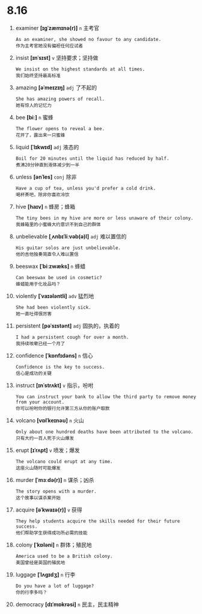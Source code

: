 # 8.16


1. examiner **[ɪɡˈzæmɪnə(r)]** `n` 主考官
    ```
    As an examiner, she showed no favour to any candidate.
    作为主考官她没有偏袒任何应试者
    ```

2. insist **[ɪnˈsɪst]** `v` 坚持要求；坚持做
    ```
    We insist on the highest standards at all times.
    我们始终坚持最高标准
    ```

3. amazing **[əˈmeɪzɪŋ]** `adj` 了不起的
    ```
    She has amazing powers of recall.
    她有惊人的记忆力
    ```

4. bee **[biː]** `n` 蜜蜂
    ```
    The flower opens to reveal a bee.
    花开了，露出来一只蜜蜂
    ```

5. liquid **[ˈlɪkwɪd]** `adj` 液态的
    ```
    Boil for 20 minutes until the liquid has reduced by half.
    煮沸20分钟直到液体减少到一半
    ```

6. unless **[ənˈles]** `conj` 除非
    ```
    Have a cup of tea, unless you'd prefer a cold drink.
    喝杯茶吧，除非你喜欢冷饮
    ```

7. hive **[haɪv]** `n` 蜂房；蜂箱
    ```
    The tiny bees in my hive are more or less unaware of their colony.
    我蜂箱里的小蜜蜂大约意识不到自己的群体
    ```

8. unbelievable **[ˌʌnbɪˈliːvəb(ə)l]** `adj` 难以置信的
    ```
    His guitar solos are just unbelievable.
    他的吉他独奏简直令人难以置信
    ```

9. beeswax **[ˈbiːzwæks]** `n` 蜂蜡
    ```
    Can beeswax be used in cosmetic?
    蜂蜡能用于化妆品吗？
    ```

10. violently **[ˈvaɪələntli]** `adv` 猛烈地
    ```
    She had been violently sick.
    她一直吐得很厉害
    ```

11. persistent **[pəˈsɪstənt]** `adj` 固执的，执着的
    ```
    I had a persistent cough for over a month.
    我持续咳嗽已经一个月了
    ```

12. confidence **[ˈkɒnfɪdəns]** `n` 信心
    ```
    Confidence is the key to success.
    信心是成功的关键
    ```

13. instruct **[ɪnˈstrʌkt]** `v` 指示，吩咐
    ```
    You can instruct your bank to allow the third party to remove money from your account.
    你可以吩咐你的银行允许第三方从你的账户取款
    ```

14. volcano **[vɒlˈkeɪnəʊ]** `n` 火山
    ```
    Only about one hundred deaths have been attributed to the volcano.
    只有大约一百人死于火山爆发
    ```

15. erupt **[ɪˈrʌpt]** `v` 喷发；爆发
    ```
    The volcano could erupt at any time.
    这座火山随时可能爆发
    ```

16. murder **[ˈmɜːdə(r)]** `n` 谋杀；凶杀
    ```
    The story opens with a murder.
    这个故事以谋杀案开始
    ```

17. acquire **[əˈkwaɪə(r)]** `v` 获得
    ```
    They help students acquire the skills needed for their future success.
    他们帮助学生获得成功所必需的技能
    ```

18. colony **[ˈkɒləni]** `n` 群体；殖民地
    ```
    America used to be a British colony.
    美国曾经是英国的殖民地
    ```

19. luggage **[ˈlʌɡɪdʒ]** `n` 行李
    ```
    Do you have a lot of luggage?
    你的行李多吗？
    ```

20. democracy **[dɪˈmɒkrəsi]** `n` 民主，民主精神
